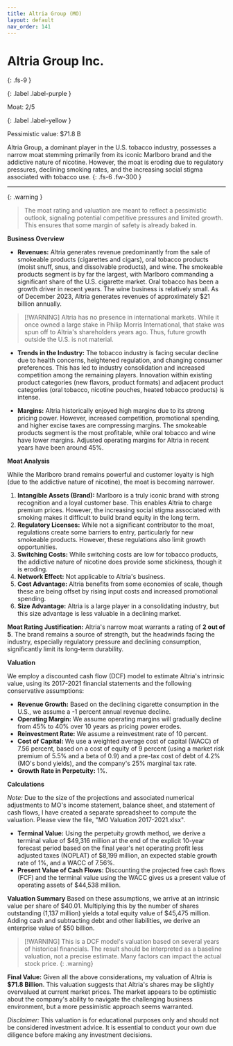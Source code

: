 ```yaml
---
title: Altria Group (MO)
layout: default
nav_order: 141
---
```


# Altria Group Inc.
{: .fs-9 }

{: .label .label-purple }

Moat: 2/5

{: .label .label-yellow }

Pessimistic value: $71.8 B

Altria Group, a dominant player in the U.S. tobacco industry, possesses a narrow moat stemming primarily from its iconic Marlboro brand and the addictive nature of nicotine.  However, the moat is eroding due to regulatory pressures, declining smoking rates, and the increasing social stigma associated with tobacco use.
{: .fs-6 .fw-300 }

---

{: .warning } 
>The moat rating and valuation are meant to reflect a pessimistic outlook, signaling potential competitive pressures and limited growth. This ensures that some margin of safety is already baked in.

**Business Overview**

* **Revenues:** Altria generates revenue predominantly from the sale of smokeable products (cigarettes and cigars), oral tobacco products (moist snuff, snus, and dissolvable products), and wine.  The smokeable products segment is by far the largest, with Marlboro commanding a significant share of the U.S. cigarette market. Oral tobacco has been a growth driver in recent years. The wine business is relatively small.  As of December 2023, Altria generates revenues of approximately $21 billion annually.

> [!WARNING] Altria has no presence in international markets. While it once owned a large stake in Philip Morris International, that stake was spun off to Altria's shareholders years ago. Thus, future growth outside the U.S. is not material.

* **Trends in the Industry:** The tobacco industry is facing secular decline due to health concerns, heightened regulation, and changing consumer preferences.  This has led to industry consolidation and increased competition among the remaining players. Innovation within existing product categories (new flavors, product formats) and adjacent product categories (oral tobacco, nicotine pouches, heated tobacco products) is intense.

* **Margins:**  Altria historically enjoyed high margins due to its strong pricing power.  However, increased competition, promotional spending, and higher excise taxes are compressing margins. The smokeable products segment is the most profitable, while oral tobacco and wine have lower margins.  Adjusted operating margins for Altria in recent years have been around 45%.

**Moat Analysis**

While the Marlboro brand remains powerful and customer loyalty is high (due to the addictive nature of nicotine), the moat is becoming narrower. 

1. **Intangible Assets (Brand):**  Marlboro is a truly iconic brand with strong recognition and a loyal customer base.  This enables Altria to charge premium prices.  However, the increasing social stigma associated with smoking makes it difficult to build brand equity in the long term.
2. **Regulatory Licenses:** While not a significant contributor to the moat, regulations create some barriers to entry, particularly for new smokeable products.  However, these regulations also limit growth opportunities.
3. **Switching Costs:** While switching costs are low for tobacco products, the addictive nature of nicotine does provide some stickiness, though it is eroding.
4. **Network Effect:** Not applicable to Altria's business.
5. **Cost Advantage:**  Altria benefits from some economies of scale, though these are being offset by rising input costs and increased promotional spending.
6. **Size Advantage:**  Altria is a large player in a consolidating industry, but this size advantage is less valuable in a declining market.

**Moat Rating Justification:** Altria's narrow moat warrants a rating of **2 out of 5**. The brand remains a source of strength, but the headwinds facing the industry, especially regulatory pressure and declining consumption, significantly limit its long-term durability.

**Valuation**

We employ a discounted cash flow (DCF) model to estimate Altria's intrinsic value, using its 2017-2021 financial statements and the following conservative assumptions:

* **Revenue Growth:** Based on the declining cigarette consumption in the U.S., we assume a -1 percent annual revenue decline.  
* **Operating Margin:** We assume operating margins will gradually decline from 45% to 40% over 10 years as pricing power erodes. 
* **Reinvestment Rate:** We assume a reinvestment rate of 10 percent.
* **Cost of Capital:**  We use a weighted average cost of capital (WACC) of 7.56 percent, based on a cost of equity of 9 percent (using a market risk premium of 5.5% and a beta of 0.9) and a pre-tax cost of debt of 4.2% (MO's bond yields), and the company's 25% marginal tax rate.
* **Growth Rate in Perpetuity:**  1%.

**Calculations**

*Note:* Due to the size of the projections and associated numerical adjustments to MO's income statement, balance sheet, and statement of cash flows, I have created a separate spreadsheet to compute the valuation. Please view the file, "MO Valuation 2017-2021.xlsx".


* **Terminal Value:** Using the perpetuity growth method, we derive a terminal value of $49,316 million at the end of the explicit 10-year forecast period based on the final year's net operating profit less adjusted taxes (NOPLAT) of $8,199 million, an expected stable growth rate of 1%, and a WACC of 7.56%.
* **Present Value of Cash Flows:** Discounting the projected free cash flows (FCF) and the terminal value using the WACC gives us a present value of operating assets of $44,538 million.


**Valuation Summary**
Based on these assumptions, we arrive at an intrinsic value per share of $40.01.  Multiplying this by the number of shares outstanding (1,137 million) yields a total equity value of $45,475 million. Adding cash and subtracting debt and other liabilities, we derive an enterprise value of $50 billion.

> [!WARNING] This is a DCF model's valuation based on several years of historical financials. The result should be interpreted as a baseline valuation, not a precise estimate. Many factors can impact the actual stock price. {: .warning}


**Final Value:** Given all the above considerations, my valuation of Altria is **$71.8 Billion**. This valuation suggests that Altria's shares may be slightly overvalued at current market prices.  The market appears to be optimistic about the company's ability to navigate the challenging business environment, but a more pessimistic approach seems warranted.

*Disclaimer:* This valuation is for educational purposes only and should not be considered investment advice.  It is essential to conduct your own due diligence before making any investment decisions.